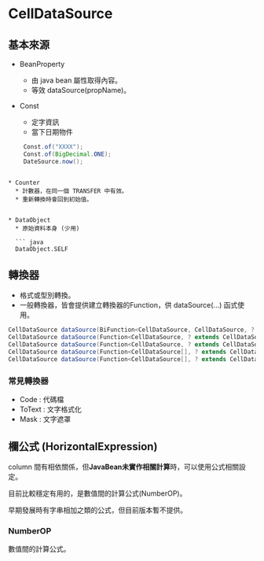 

# CellDataSource


## 基本來源

* BeanProperty
  * 由 java bean 屬性取得內容。
  * 等效 dataSource(propName)。
  

* Const 
  * 定字資訊
  * 當下日期物件
   ``` java
    Const.of("XXXX");
    Const.of(BigDecimal.ONE);
    DateSource.now();
```
    
* Counter 
  * 計數器，在同一個 TRANSFER 中有效。
  * 重新轉換時會回到初始值。


* DataObject
  * 原始資料本身 (少用)
  
  ``` java 
  DataObject.SELF
 ```

## 轉換器

  * 格式或型別轉換。
  * 一般轉換器，皆會提供建立轉換器的Function，供 dataSource(...) 函式使用。
  
```java
CellDataSource dataSource(BiFunction<CellDataSource, CellDataSource, ? extends CellDataSource>, String, String)
CellDataSource dataSource(Function<CellDataSource, ? extends CellDataSource>, CellDataSource)
CellDataSource dataSource(Function<CellDataSource, ? extends CellDataSource>, String)
CellDataSource dataSource(Function<CellDataSource[], ? extends CellDataSource>, CellDataSource...)
CellDataSource dataSource(Function<CellDataSource[], ? extends CellDataSource>, String...)
```
  

### 常見轉換器

   * Code : 代碼檔
   * ToText : 文字格式化
   * Mask : 文字遮罩


## 欄公式 (HorizontalExpression)

  column 間有相依關係，但**JavaBean未實作相關計算**時，可以使用公式相關設定。
  
  目前比較穩定有用的，是數值間的計算公式(NumberOP)。  
  
  早期發展時有字串相加之類的公式，但目前版本暫不提供。

### NumberOP

  數值間的計算公式。
  
  
  
  
  
      


